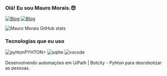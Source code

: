 
### Olá! Eu sou Mauro Morais.😎

[![Blog](https://img.shields.io/badge/LinkedIn-0077B5?style=for-the-badge&logo=linkedin&logoColor=white)](https://www.linkedin.com/in/maurovmorais/)
[![Blog](https://img.shields.io/badge/Instagram-E4405F?style=for-the-badge&logo=instagram&logoColor=white)](https://www.instagram.com/maurovmorais)

![Mauro Morais GitHub stats](https://github-readme-stats.vercel.app/api?username=maurovmorais&show_icons=true&theme=dracula)

### Tecnologias que eu uso
<div style="display: inline_block">
    <img aling="center" alt="pyhton" src="https://img.shields.io/badge/Python-3776AB?style=for-the-badge&logo=python&logoColor=white" <a href="https://www.python.org/" target="_blank">PYHTON</a>>
    <img aling="center" alt="sqlite" src="https://img.shields.io/badge/SQLite-07405E?style=for-the-badge&logo=sqlite&logoColor=white">
    <img aling="center" alt="vscode  " src="https://img.shields.io/badge/Visual_Studio_Code-0078D4?style=for-the-badge&logo=visual%20studio%20code&logoColor=white">
</div><br/>
Desenvolvendo automações em UiPath | Botcity - Pyhton para desrobotizar as pessoas.

